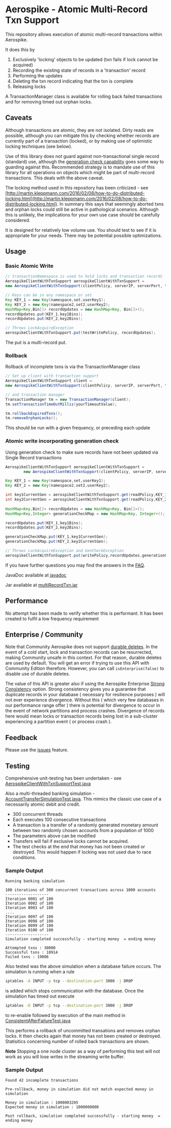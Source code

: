 # Aerospike - Atomic Multi-Record Txn Support

This repository allows execution of atomic multi-record transactions within Aerospike.

It does this by

1.	Exclusively 'locking' objects to be updated (txn fails if lock cannot be acquired)
2.	Recording the existing state of records in a 'transaction' record
3.	Performing the updates
4.	Deleting the txn record indicating that the txn is complete
5.	Releasing locks

A TransactionManager class is available for rolling back failed transactions and for removing timed out orphan locks.

## Caveats

Although transactions are atomic, they are not isolated. Dirty reads are possible, although you can mitigate this by checking whether records are currently part of a transaction (locked), or by making use of optimistic locking techniques (see below).

Use of this library does not guard against non-transactional single record (standard) use, although the [generation check capability](#genCheck) goes some way to guarding against this. Recommended strategy is to mandate use of this library for all operations on objects which might be part of multi-record transactions. This deals with the above caveat.

The locking method used in this repository has been criticized - see [http://martin.kleppmann.com/2016/02/08/how-to-do-distributed-locking.html](http://martin.kleppmann.com/2016/02/08/how-to-do-distributed-locking.html). In summary this says that seemingly aborted txns and orphan locks could still be active in pathological scenarios. Although this is unlikely, the implications for your own use case should be carefully considered.

It is designed for relatively low volume use. You should test to see if it is appropriate for your needs. There may be potential possible optimizations.

## Usage

### Basic Atomic Write

```java
// transactionNamespace is used to hold locks and transaction records
AerospikeClientWithTxnSupport aerospikeClientWithTxnSupport =
new AerospikeClientWithTxnSupport(clientPolicy, serverIP, serverPort, transactionNamespace);

// Keys can be in any namespace or set
Key KEY_1 = new Key(namespace,set,userKey1);
Key KEY_2 = new Key(namespace2,set2,userKey2);
HashMap<Key,Bin[]> recordUpdates = new HashMap<Key, Bin[]>();
recordUpdates.put(KEY_1,key1Bins);
recordUpdates.put(KEY_2,key2Bins);

// Throws LockAcquireException
aerospikeClientWithTxnSupport.put(testWritePolicy, recordUpdates);
```

The put is a multi-record put.

### Rollback

Rollback of incomplete txns is via the TransactionManager class

```java
// Set up client with transaction support
AerospikeClientWithTxnSupport client = 
new AerospikeClientWithTxnSupport(clientPolicy, serverIP, serverPort, transactionNamespace);

// and transaction manager
TransactionManager tm = new TransactionManager(client);
tm.setTransactionTimeOutMillis(yourTimeoutValue);

tm.rollbackExpiredTxns();
tm.removeOrphanLocks();
```

This should be run with a given frequency, or preceding each update

### <a name="genCheck"></a>Atomic write incorporating generation check

Using generation check to make sure records have not been updated via Single Record transactions

```java
AerospikeClientWithTxnSupport aerospikeClientWithTxnSupport =
        new AerospikeClientWithTxnSupport(clientPolicy, serverIP, serverPort, transactionNamespace);

Key KEY_1 = new Key(namespace,set,userKey1);
Key KEY_2 = new Key(namespace2,set2,userKey2);

int key1CurrentGen = aerospikeClientWithTxnSupport.get(readPolicy,KEY_1).generation;
int key2CurrentGen = aerospikeClientWithTxnSupport.get(readPolicy,KEY_2).generation;
        
HashMap<Key,Bin[]> recordUpdates = new HashMap<Key, Bin[]>();
HashMap<Key,Integer> generationCheckMap = new HashMap<Key, Integer>();

recordUpdates.put(KEY_1,key1Bins);
recordUpdates.put(KEY_2,key2Bins);

generationCheckMap.put(KEY_1,key1CurrentGen);
generationCheckMap.put(KEY_2,key2CurrentGen);

// Throws LockAcquireException and GenCheckException
aerospikeClientWithTxnSupport.put(writePolicy,recordUpdates,generationCheckMap);
```

If you have further questions you may find the answers in the [FAQ](FAQ.md). 

JavaDoc available at [javadoc](javadoc/index.html)

Jar available at [multiRecordTxn.jar](artifacts/multi-record-txn.jar)

## Performance

No attempt has been made to verify whether this is performant. It has been created to fulfil a low frequency requirement

## Enterprise / Community

Note that Community Aerospike does not support [durable deletes](https://aerospike.com/docs/guide/durable_deletes.html). In the event of a cold start, lock and transaction records can be resurrected, making Community unsafe in this context. For that reason, durable deletes are used by default. You will get an error if trying to use this API with Community Edition therefore. However, you can call ```isEnterprise(false)``` to disable use of durable deletes.

The value of this API is greater also if using the Aerospike Enterprise [Strong Consistency](https://www.aerospike.com/docs/architecture/consistency.html) option. Strong consistency gives you a guarantee that duplicate records in your database ( necessary for resilience purposes ) will not ever experience divergence. Without this ( which very few databases in our performance range offer ) there is potential for divergence to occur in the event of network partitions and process crashes. Divergence of records here would mean locks or transaction records being lost in a sub-cluster experiencing a partition event ( or process crash ). 

## Feedback

Please use the [issues](../../issues) feature.

## Testing

Comprehensive unit-testing has been undertaken - see [AerospikeClientWithTxnSupportTest.java](src/test/java/com/aerospike/txnSupport/AerospikeClientWithTxnSupportTest.java)

Also a multi-threaded banking simulation - [AccountTransferSimulationTest.java](src/test/java/com/aerospike/txnSupport/AccountTransferSimulationTest.java). This mimics the classic use case of a necessarily atomic debit and credit.

* 300 concurrent threads 
* Each executes 100 consecutive transactions
* A transaction is a transfer of a randomly generated monetary amount between two randomly chosen accounts from a population of 1000
* The parameters above can be modified
* Transfers will fail if exclusive locks cannot be acquired.
* The test checks at the end that money has not been created or destroyed. This would happen if locking was not used due to race conditions.

### Sample Output

```
Running banking simulation

100 iterations of 300 concurrent transactions across 1000 accounts
-------------------
Iteration 0001 of 100
Iteration 0002 of 100
Iteration 0003 of 100
....
Iteration 0097 of 100
Iteration 0098 of 100
Iteration 0099 of 100
Iteration 0100 of 100
-------------------
Simulation completed successfully - starting money  = ending money

Attempted txns : 30000
Successful txns : 10914
Failed txns : 19086

```

Also tested was the above simulation when a database failure occurs. The simulation is running when a rule

```bash
iptables -A INPUT -p tcp --destination-port 3000 -j DROP
```

is added which stops communication with the database. Once the simulation has timed out execute 

```bash
iptables -D INPUT -p tcp --destination-port 3000 -j DROP
```

to re-enable followed by execution of the main method in [ConsistentAfterFailureTest.java](src/test/java/com/aerospike/txnSupport/ConsistentAfterFailureTest.java)

This performs a rollback of uncommitted transations and removes orphan locks. It then checks again that money has not been created or destroyed. Statisitics concerning number of rolled back transactions are shown.

**Note** Stopping a one node cluster as a way of performing this test will not work as you will lose writes in the streaming write buffer.

### Sample Output

```
Found 42 incomplete transactions

Pre-rollback, money in simulation did not match expected money in simulation

Money in simulation : 1000003205
Expected money in simulation : 1000000000

Post rollback, simulation completed successfully - starting money  = ending money
```